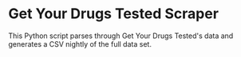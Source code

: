 # Get Your Drugs Tested Scraper

This Python script parses through Get Your Drugs Tested's data and generates a CSV nightly of the full data set.